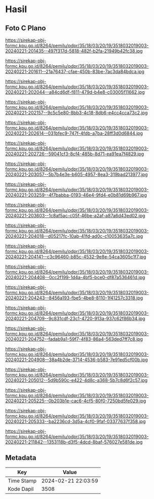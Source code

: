 # Hasil

## Foto C Plano

https://sirekap-obj-formc.kpu.go.id/8264/pemilu/pdpr/35/18/03/20/19/3518032019003-20240221-201435--497f317d-5818-482f-b2fa-21949b42fc38.jpg

https://sirekap-obj-formc.kpu.go.id/8264/pemilu/pdpr/35/18/03/20/19/3518032019003-20240221-201611--21a76437-cfae-450b-83be-7ac3da84bdca.jpg

https://sirekap-obj-formc.kpu.go.id/8264/pemilu/pdpr/35/18/03/20/19/3518032019003-20240221-202044--a84cd6df-f811-479d-b4e8-c03005f11662.jpg

https://sirekap-obj-formc.kpu.go.id/8264/pemilu/pdpr/35/18/03/20/19/3518032019003-20240221-202157--9c5c5e80-8bb3-4c18-8db6-e4cc4cca73c2.jpg

https://sirekap-obj-formc.kpu.go.id/8264/pemilu/pdpr/35/18/03/20/19/3518032019003-20240221-202614--031bfec9-747f-4fdb-a7ba-28ff3d0d6844.jpg

https://sirekap-obj-formc.kpu.go.id/8264/pemilu/pdpr/35/18/03/20/19/3518032019003-20240221-202726--59041cf3-8cf4-485b-8d71-ea91ea7f4829.jpg

https://sirekap-obj-formc.kpu.go.id/8264/pemilu/pdpr/35/18/03/20/19/3518032019003-20240221-203057--5b7b4e3e-b605-4957-8ea3-319bad213977.jpg

https://sirekap-obj-formc.kpu.go.id/8264/pemilu/pdpr/35/18/03/20/19/3518032019003-20240221-203259--4f7babba-0193-46e4-9fd4-e0b81d69b967.jpg

https://sirekap-obj-formc.kpu.go.id/8264/pemilu/pdpr/35/18/03/20/19/3518032019003-20240221-203603--1c8af5ac-c05f-46be-a2af-a87a6d43ed02.jpg

https://sirekap-obj-formc.kpu.go.id/8264/pemilu/pdpr/35/18/03/20/19/3518032019003-20240221-204018--d05217fc-10ab-41fd-ad0c-c10053635a7c.jpg

https://sirekap-obj-formc.kpu.go.id/8264/pemilu/pdpr/35/18/03/20/19/3518032019003-20240221-204141--c3c96460-b85c-4532-9e8e-54ca3605c1f7.jpg

https://sirekap-obj-formc.kpu.go.id/8264/pemilu/pdpr/35/18/03/20/19/3518032019003-20240221-204408--0cc2f199-1d4a-4bf5-bce0-df87a536461d.jpg

https://sirekap-obj-formc.kpu.go.id/8264/pemilu/pdpr/35/18/03/20/19/3518032019003-20240221-204243--8456a193-fbe5-4be8-8110-1f41257c3318.jpg

https://sirekap-obj-formc.kpu.go.id/8264/pemilu/pdpr/35/18/03/20/19/3518032019003-20240221-204709--9c831cdf-23c1-4720-913a-937c62f86b34.jpg

https://sirekap-obj-formc.kpu.go.id/8264/pemilu/pdpr/35/18/03/20/19/3518032019003-20240221-204752--fadab9a1-59f7-4f83-86a4-563ded7ff7c8.jpg

https://sirekap-obj-formc.kpu.go.id/8264/pemilu/pdpr/35/18/03/20/19/3518032019003-20240221-204908--38a4b2de-3714-4536-b583-7e91ed5cf00b.jpg

https://sirekap-obj-formc.kpu.go.id/8264/pemilu/pdpr/35/18/03/20/19/3518032019003-20240221-205012--5d9b590c-e422-4d8c-a368-5b7c8d6f2c57.jpg

https://sirekap-obj-formc.kpu.go.id/8264/pemilu/pdpr/35/18/03/20/19/3518032019003-20240221-205225--0b203b1e-cac6-4cf5-80f0-7250bd5fe029.jpg

https://sirekap-obj-formc.kpu.go.id/8264/pemilu/pdpr/35/18/03/20/19/3518032019003-20240221-205333--ba2236cd-3d5a-4cf0-9faf-03377637f358.jpg

https://sirekap-obj-formc.kpu.go.id/8264/pemilu/pdpr/35/18/03/20/19/3518032019003-20240221-211842--1353118b-d3f5-4dcd-8baf-576027e581de.jpg


## Metadata

| Key        | Value               |
| ---------- | ------------------- |
| Time Stamp | 2024-02-21 22:03:59 |
| Kode Dapil | 3508                |



